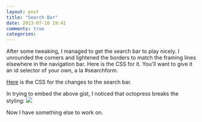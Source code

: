 ```yaml
---
layout: post
title: "Search Bar"
date: 2013-07-10 19:41
comments: true
categories: 
---
```

After some tweaking, I managed to get the search bar to play nicely. I unrounded the corners and lightened the borders to match the framing lines elsewhere in the navigation bar. Here is the CSS for it. You'll want to give it an id selector of your own, a la #searchform.

<a href="https://gist.github.com/walshbr/5968989">Here</a> is the CSS for the changes to the search bar.

In trying to embed the above gist, I noticed that octopress breaks the styling: <img src="{{ root_url }}/Broken_Gist.jpg">

Now I have something else to work on.